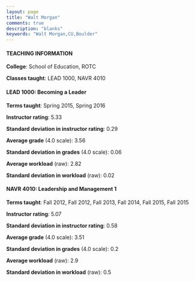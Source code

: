 ```yaml
---
layout: page
title: "Walt Morgan" 
comments: true
description: "blanks"
keywords: "Walt Morgan,CU,Boulder"
---
```

<head>
<script src="https://ajax.googleapis.com/ajax/libs/jquery/2.1.3/jquery.min.js"></script>
<script src="https://dl.dropboxusercontent.com/s/pc42nxpaw1ea4o9/highcharts.js?dl=0"></script>
<!-- <script src="../assets/js/highcharts.js"></script> -->
<style type="text/css">@font-face {
	font-family: "Bebas Neue";
	src: url(https://www.filehosting.org/file/details/544349/BebasNeue Regular.otf) format("opentype");
	}
	h1.Bebas { 
		font-family: "Bebas Neue", Verdana, Tahoma;
	}
</style>
</head>
	   
#### TEACHING INFORMATION

**College**: School of Education, ROTC

**Classes taught**: LEAD 1000, NAVR 4010

#### LEAD 1000: Becoming a Leader

**Terms taught**: Spring 2015, Spring 2016

**Instructor rating**: 5.33

**Standard deviation in instructor rating**: 0.29

**Average grade** (4.0 scale): 3.56

**Standard deviation in grades** (4.0 scale): 0.06

**Average workload** (raw): 2.82

**Standard deviation in workload** (raw): 0.02

#### NAVR 4010: Leadership and Management 1

**Terms taught**: Fall 2012, Fall 2012, Fall 2013, Fall 2014, Fall 2015, Fall 2015

**Instructor rating**: 5.07

**Standard deviation in instructor rating**: 0.58

**Average grade** (4.0 scale): 3.51

**Standard deviation in grades** (4.0 scale): 0.2

**Average workload** (raw): 2.9

**Standard deviation in workload** (raw): 0.5

